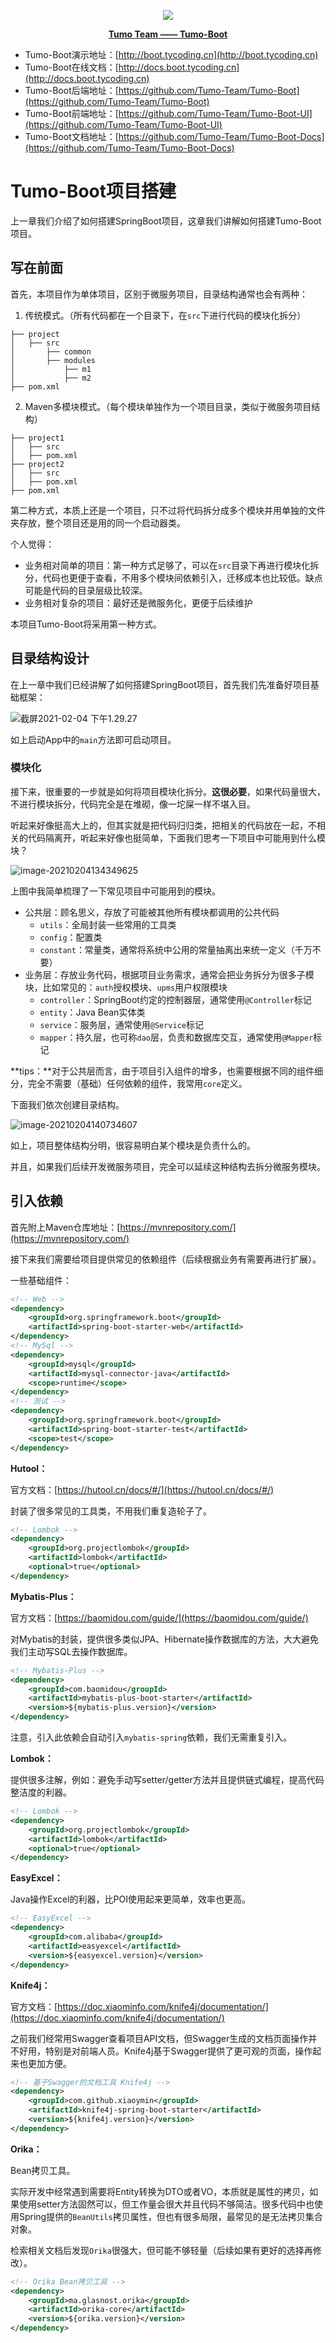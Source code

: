 <p align="center">
    <img src="http://cdn.tycoding.cn/MIK-WxRzP9.png" />
</p>
<p align="center">
    <a href="https://github.com/Tumo-Team" target="_blank">
        <strong>Tumo Team —— Tumo-Boot</strong>
    </a>
</p>


- Tumo-Boot演示地址：[http://boot.tycoding.cn](http://boot.tycoding.cn)
- Tumo-Boot在线文档：[http://docs.boot.tycoding.cn](http://docs.boot.tycoding.cn)
- Tumo-Boot后端地址：[https://github.com/Tumo-Team/Tumo-Boot](https://github.com/Tumo-Team/Tumo-Boot)
- Tumo-Boot前端地址：[https://github.com/Tumo-Team/Tumo-Boot-UI](https://github.com/Tumo-Team/Tumo-Boot-UI)
- Tumo-Boot文档地址：[https://github.com/Tumo-Team/Tumo-Boot-Docs](https://github.com/Tumo-Team/Tumo-Boot-Docs)



# Tumo-Boot项目搭建

上一章我们介绍了如何搭建SpringBoot项目，这章我们讲解如何搭建Tumo-Boot项目。

## 写在前面

首先，本项目作为单体项目，区别于微服务项目，目录结构通常也会有两种：

1. 传统模式。（所有代码都在一个目录下，在`src`下进行代码的模块化拆分）

```
├── project
│   ├── src
│   	├──	common 
│   	├──	modules
│   		├──	m1
│   		├──	m2
├── pom.xml
```

2. Maven多模块模式。（每个模块单独作为一个项目目录，类似于微服务项目结构）

```
├── project1
│   ├── src
│   ├── pom.xml
├── project2
│   ├── src
│   ├── pom.xml
├── pom.xml
```

第二种方式，本质上还是一个项目，只不过将代码拆分成多个模块并用单独的文件夹存放，整个项目还是用的同一个启动器类。

个人觉得：

- 业务相对简单的项目：第一种方式足够了，可以在`src`目录下再进行模块化拆分，代码也更便于查看，不用多个模块间依赖引入，迁移成本也比较低。缺点可能是代码的目录层级比较深。
- 业务相对复杂的项目：最好还是微服务化，更便于后续维护

本项目Tumo-Boot将采用第一种方式。

## 目录结构设计

在上一章中我们已经讲解了如何搭建SpringBoot项目，首先我们先准备好项目基础框架：

![截屏2021-02-04 下午1.29.27](http://cdn.tycoding.cn/20210204132938.png)

如上启动App中的`main`方法即可启动项目。

### 模块化

接下来，很重要的一步就是如何将项目模块化拆分。**这很必要**，如果代码量很大，不进行模块拆分，代码完全是在堆砌，像一坨屎一样不堪入目。

听起来好像挺高大上的，但其实就是把代码归归类，把相关的代码放在一起，不相关的代码隔离开，听起来好像也挺简单，下面我们思考一下项目中可能用到什么模块？

![image-20210204134349625](http://cdn.tycoding.cn/20210204134349.png)

上图中我简单梳理了一下常见项目中可能用到的模块。

- 公共层：顾名思义，存放了可能被其他所有模块都调用的公共代码
  - `utils`：全局封装一些常用的工具类
  - `config`：配置类
  - `constant`：常量类，通常将系统中公用的常量抽离出来统一定义（千万不要）
- 业务层：存放业务代码，根据项目业务需求，通常会把业务拆分为很多子模块，比如常见的：`auth`授权模块、`upms`用户权限模块
  - `controller`：SpringBoot约定的控制器层，通常使用`@Controller`标记
  - `entity`：Java Bean实体类
  - `service`：服务层，通常使用`@Service`标记
  - `mapper`：持久层，也可称`dao`层，负责和数据库交互，通常使用`@Mapper`标记

**tips：**对于公共层而言，由于项目引入组件的增多，也需要根据不同的组件细分，完全不需要（基础）任何依赖的组件，我常用`core`定义。

下面我们依次创建目录结构。

![image-20210204140734607](http://cdn.tycoding.cn/20210204140734.png)

如上，项目整体结构分明，很容易明白某个模块是负责什么的。

并且，如果我们后续开发微服务项目，完全可以延续这种结构去拆分微服务模块。

## 引入依赖

首先附上Maven仓库地址：[https://mvnrepository.com/](https://mvnrepository.com/)

接下来我们需要给项目提供常见的依赖组件（后续根据业务有需要再进行扩展）。

一些基础组件：

```xml
<!-- Web -->
<dependency>
    <groupId>org.springframework.boot</groupId>
    <artifactId>spring-boot-starter-web</artifactId>
</dependency>
<!-- MySql -->
<dependency>
    <groupId>mysql</groupId>
    <artifactId>mysql-connector-java</artifactId>
    <scope>runtime</scope>
</dependency>
<!-- 测试 -->
<dependency>
    <groupId>org.springframework.boot</groupId>
    <artifactId>spring-boot-starter-test</artifactId>
    <scope>test</scope>
</dependency>
```

**Hutool：**

官方文档：[https://hutool.cn/docs/#/](https://hutool.cn/docs/#/)

封装了很多常见的工具类，不用我们重复造轮子了。

```xml
<!-- Lombok -->
<dependency>
    <groupId>org.projectlombok</groupId>
    <artifactId>lombok</artifactId>
    <optional>true</optional>
</dependency>
```

**Mybatis-Plus：**

官方文档：[https://baomidou.com/guide/](https://baomidou.com/guide/)

对Mybatis的封装，提供很多类似JPA、Hibernate操作数据库的方法，大大避免我们主动写SQL去操作数据库。

```xml
<!-- Mybatis-Plus -->
<dependency>
    <groupId>com.baomidou</groupId>
    <artifactId>mybatis-plus-boot-starter</artifactId>
    <version>${mybatis-plus.version}</version>
</dependency>
```

注意，引入此依赖会自动引入`mybatis-spring`依赖，我们无需重复引入。

**Lombok：**

提供很多注解，例如：避免手动写setter/getter方法并且提供链式编程，提高代码整洁度的利器。

```xml
<!-- Lombok -->
<dependency>
    <groupId>org.projectlombok</groupId>
    <artifactId>lombok</artifactId>
    <optional>true</optional>
</dependency>
```

**EasyExcel：**

Java操作Excel的利器，比POI使用起来更简单，效率也更高。

```xml
<!-- EasyExcel -->
<dependency>
    <groupId>com.alibaba</groupId>
    <artifactId>easyexcel</artifactId>
    <version>${easyexcel.version}</version>
</dependency>
```

**Knife4j：**

官方文档：[https://doc.xiaominfo.com/knife4j/documentation/](https://doc.xiaominfo.com/knife4j/documentation/)

之前我们经常用Swagger查看项目API文档，但Swagger生成的文档页面操作并不好用，特别是对前端人员。Knife4j基于Swagger提供了更可观的页面，操作起来也更加方便。

```xml
<!-- 基于Swagger的文档工具 Knife4j -->
<dependency>
    <groupId>com.github.xiaoymin</groupId>
    <artifactId>knife4j-spring-boot-starter</artifactId>
    <version>${knife4j.version}</version>
</dependency>
```

**Orika：**

Bean拷贝工具。

实际开发中经常遇到需要将Entity转换为DTO或者VO，本质就是属性的拷贝，如果使用setter方法固然可以，但工作量会很大并且代码不够简洁。很多代码中也使用Spring提供的`BeanUtils`拷贝属性，但也有很多局限，最常见的是无法拷贝集合对象。

检索相关文档后发现`Orika`很强大，但可能不够轻量（后续如果有更好的选择再修改）。

```xml
<!-- Orika Bean拷贝工具 -->
<dependency>
    <groupId>ma.glasnost.orika</groupId>
    <artifactId>orika-core</artifactId>
    <version>${orika.version}</version>
</dependency>
```

